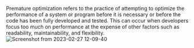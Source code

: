 Premature optimization refers to the practice of attempting to optimize the performance of a system or program before it is necessary or before the code has been fully developed and tested. This can occur when developers focus too much on performance at the expense of other factors such as readability, maintainability, and flexibility.![Screenshot from 2023-02-27 12-09-40](https://github.com/PeryShahar/my-knowledge/assets/89962400/2bcbaa68-95d4-4fa1-9946-cf7c890f870c)
